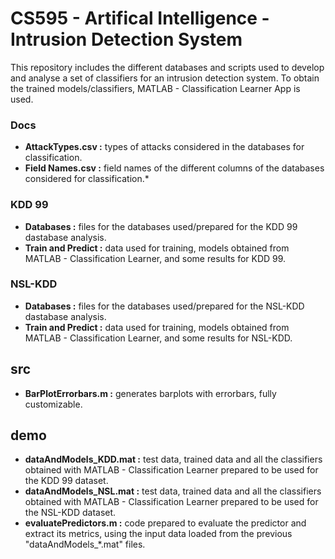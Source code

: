 # CS595 - Artifical Intelligence - Intrusion Detection System

This repository includes the different databases and scripts used to develop and analyse a set of classifiers for an intrusion detection system. To obtain the trained models/classifiers, MATLAB - Classification Learner App is used.

### Docs

 - **AttackTypes.csv :** types of attacks considered in the databases for classification.
 - **Field Names.csv :** field names of the different columns of the databases considered for classification.*
 
### KDD 99

 - **Databases :** files for the databases used/prepared for the KDD 99 dastabase analysis.
 - **Train and Predict :** data used for training, models obtained from MATLAB - Classification Learner, and some results for KDD 99.  
 
### NSL-KDD

 - **Databases :** files for the databases used/prepared for the NSL-KDD dastabase analysis.
 - **Train and Predict :** data used for training, models obtained from MATLAB - Classification Learner, and some results for NSL-KDD.  
 
## src
 - **BarPlotErrorbars.m :** generates barplots with errorbars, fully customizable.

## demo
 - **dataAndModels_KDD.mat :** test data, trained data and all the classifiers obtained with MATLAB - Classification Learner prepared to be used for the KDD 99 dataset.
 - **dataAndModels_NSL.mat :** test data, trained data and all the classifiers obtained with MATLAB - Classification Learner prepared to be used for the NSL-KDD dataset.
 - **evaluatePredictors.m :** code prepared to evaluate the predictor and extract its metrics, using the input data loaded from the previous "dataAndModels_*.mat" files.
